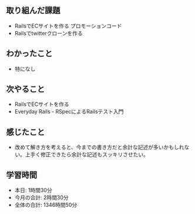 ## 取り組んだ課題
- RailsでECサイトを作る プロモーションコード
- Railsでtwitterクローンを作る
## わかったこと
- 特になし
## 次やること
- RailsでECサイトを作る
- Everyday Rails - RSpecによるRailsテスト入門
## 感じたこと
-  改めて解き方を考えると、今までの書き方だと余計な記述が多いかもしれない。上手く修正できたら余計な記述もスッキリさせたい。
## 学習時間
- 本日: 1時間30分
- 今月の合計: 2時間30分
- 全体の合計: 1346時間50分
